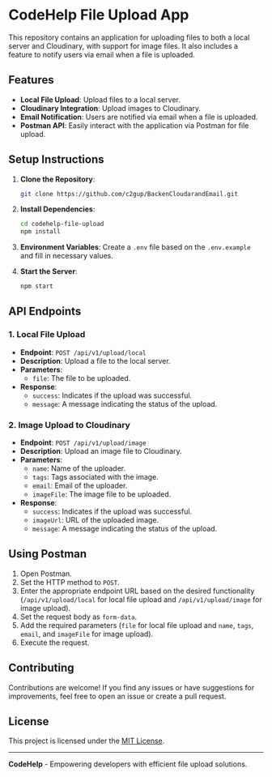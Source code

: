 # CodeHelp File Upload App

This repository contains an application for uploading files to both a local server and Cloudinary, with support for image files. It also includes a feature to notify users via email when a file is uploaded.

## Features

- **Local File Upload**: Upload files to a local server.
- **Cloudinary Integration**: Upload images to Cloudinary.
- **Email Notification**: Users are notified via email when a file is uploaded.
- **Postman API**: Easily interact with the application via Postman for file upload.

## Setup Instructions

1. **Clone the Repository**: 
    ```bash
    git clone https://github.com/c2gup/BackenCloudarandEmail.git
    ```

2. **Install Dependencies**:
    ```bash
    cd codehelp-file-upload
    npm install
    ```

3. **Environment Variables**:
    Create a `.env` file based on the `.env.example` and fill in necessary values.

4. **Start the Server**:
    ```bash
    npm start
    ```

## API Endpoints

### 1. Local File Upload

- **Endpoint**: `POST /api/v1/upload/local`
- **Description**: Upload a file to the local server.
- **Parameters**:
    - `file`: The file to be uploaded.
- **Response**:
    - `success`: Indicates if the upload was successful.
    - `message`: A message indicating the status of the upload.

### 2. Image Upload to Cloudinary

- **Endpoint**: `POST /api/v1/upload/image`
- **Description**: Upload an image file to Cloudinary.
- **Parameters**:
    - `name`: Name of the uploader.
    - `tags`: Tags associated with the image.
    - `email`: Email of the uploader.
    - `imageFile`: The image file to be uploaded.
- **Response**:
    - `success`: Indicates if the upload was successful.
    - `imageUrl`: URL of the uploaded image.
    - `message`: A message indicating the status of the upload.

## Using Postman

1. Open Postman.
2. Set the HTTP method to `POST`.
3. Enter the appropriate endpoint URL based on the desired functionality (`/api/v1/upload/local` for local file upload and `/api/v1/upload/image` for image upload).
4. Set the request body as `form-data`.
5. Add the required parameters (`file` for local file upload and `name`, `tags`, `email`, and `imageFile` for image upload).
6. Execute the request.

## Contributing

Contributions are welcome! If you find any issues or have suggestions for improvements, feel free to open an issue or create a pull request.

## License

This project is licensed under the [MIT License](LICENSE).

---

**CodeHelp** - Empowering developers with efficient file upload solutions.
